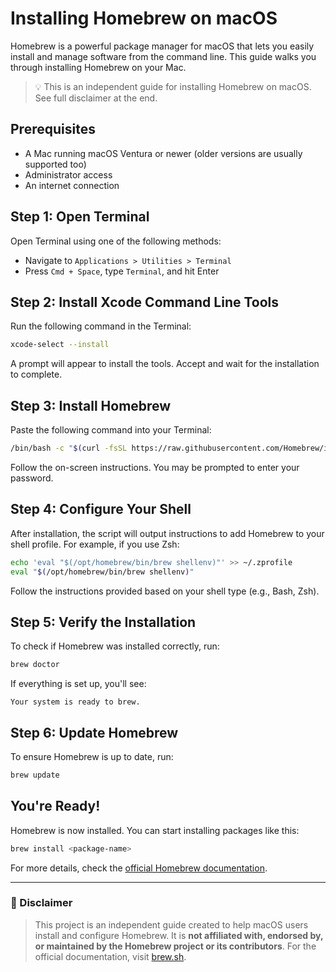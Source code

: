# Installing Homebrew on macOS

Homebrew is a powerful package manager for macOS that lets you easily install and manage software from the command line. This guide walks you through installing Homebrew on your Mac.

> 💡 This is an independent guide for installing Homebrew on macOS. See full disclaimer at the end.

## Prerequisites
- A Mac running macOS Ventura or newer (older versions are usually supported too)
- Administrator access
- An internet connection

## Step 1: Open Terminal
Open Terminal using one of the following methods:
- Navigate to `Applications > Utilities > Terminal`
- Press `Cmd + Space`, type `Terminal`, and hit Enter

## Step 2: Install Xcode Command Line Tools
Run the following command in the Terminal:

```bash
xcode-select --install
```

A prompt will appear to install the tools. Accept and wait for the installation to complete.

## Step 3: Install Homebrew
Paste the following command into your Terminal:

```bash
/bin/bash -c "$(curl -fsSL https://raw.githubusercontent.com/Homebrew/install/HEAD/install.sh)"
```

Follow the on-screen instructions. You may be prompted to enter your password.

## Step 4: Configure Your Shell
After installation, the script will output instructions to add Homebrew to your shell profile. For example, if you use Zsh:

```bash
echo 'eval "$(/opt/homebrew/bin/brew shellenv)"' >> ~/.zprofile
eval "$(/opt/homebrew/bin/brew shellenv)"
```

Follow the instructions provided based on your shell type (e.g., Bash, Zsh).

## Step 5: Verify the Installation
To check if Homebrew was installed correctly, run:

```bash
brew doctor
```

If everything is set up, you'll see:

```
Your system is ready to brew.
```

## Step 6: Update Homebrew
To ensure Homebrew is up to date, run:

```bash
brew update
```

## You're Ready!
Homebrew is now installed. You can start installing packages like this:

```bash
brew install <package-name>
```

For more details, check the [official Homebrew documentation](https://brew.sh/).

---

### 🛑 Disclaimer

> This project is an independent guide created to help macOS users install and configure Homebrew. It is **not affiliated with, endorsed by, or maintained by the Homebrew project or its contributors**. For the official documentation, visit [brew.sh](https://brew.sh/).